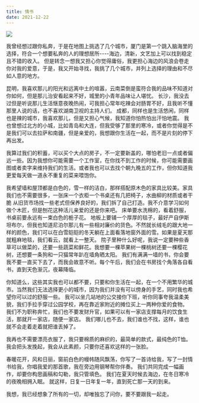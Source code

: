```yaml
---
title: 情书
date: 2021-12-22
---
```

![](https://cdn.jsdelivr.net/gh/jiechen257/gallery@main/img/202307122025111.png
)


我曾经想过跟你私奔，于是在地图上挑选了几个城市，厦门是第一个跳入脑海里的选择，符合一个想要私奔的人的理想居所----海边，清新，文艺加上可以找到稳定且不错的收入。
但是转念一想我又担心你觉得庸俗，我更担心海边的风浪会卷走你对我的爱意，于是，我又开始寻找，我挑了几个城市，并列上选择的理由和不尽如人意的地方。

昆明，我喜欢那儿的阳光和远离中土的喧嚣，云南菜倒是蛮符合我的品味不知道对你如何，但是那儿治安看起来不好，城里的小青年品味让人堪忧。
长沙，我没去过但是听说那儿生活惬意夜晚热闹，可我担心常年吃辣会对肠胃不好，且我听不懂那里人说的话，也不喜欢湖南卫视的主持人们。
成都，同样也是生活悠闲，同样也是辣的城市，我喜欢那儿，但是又担心气候，我知道你怕热怕出汗怕地震。
我也曾想过北方的小城，比如青岛和大连，但我受够了那里的寒冷，或者你觉得是不是我们可以去拉萨和南疆，但是亲爱的，我想跟你生活在一起，而不是片刻的停下再出发。

我算过我们的积蓄，可以买个大点的房子，不一定要新盖的，哪怕老旧一点或者偏远一些。因为我想你可能需要一个工作室，在你找不到工作的时候，你可能需要画图或者卖字来维持我们的生活。或者我也可以去找个朝九晚五的工作，但你知道我更爱每天做一道永不重复的菜来喂饱你。

我希望墙和屋顶都是白色的，雪一样的洁白，那样搭配原木色的家具比较美。家具我们也不需要很多，一张床一个衣柜一个书桌还有几把椅子，水曲柳的材质或者干脆 从旧货市场找一些老式但保养良好的，我们拆了自己打造。我不介意学习如何做个木匠，但是刨花这种活儿亲爱的还是你来吧。
床单要水洗棉的，看着舒服，书桌前要永远有一束白色的栀子花。
地板上要铺一个厚厚的毯子，最好产自伊斯坦布尔，但我也知道尼泊尔那儿有一些相对廉价的货色。不然就长绒毛的跟大地一样的颜色，我们可以在白雪皑皑的冬天躺在上面看落地窗外面的雪。如果是夏天那就粗麻地毯，我们看云，就看上一整天。
院子里种什么好呢，我说一定要种些香草可以做菜的，还要一些蔬菜和鲜花。我想要一棵苹果树一棵桃树还要一棵樱花树，还想要一条狗和一只猫常年趴在墙角晒太阳。
我们有满满一墙的书，你会要我不要一直买下去了，而我会故意不听。每个午后，我们会在书房找个角落各自看书，直到天色渐沉，夜幕降临。

你知道么，这些其实我也可以都不要，只要和你生活在一起，在一个不用繁华的城市。当然我们无法选择更小的城市，因为我们并没有可以傍身的手艺，同时我也希望你可以过的舒服一些。
我可以坐几站地的公交接你下班，听你同事夸我温柔美貌，我们手拉手穿过公园学校，再在靠近家附近的摊位买上一两种你爱的食物。
我们不为职称奔忙，我们也不要发财升官，如果可以有一家店支撑每月的饮食生活，那就开一家店，随便一家店。
我们哪儿也不去，我们谁也不找，这样，谁也就不会走着走着就把谁丢掉了。

我再也不需要漂亮衣服了，我只要棉质的麻织的，最简单的款式，最纯色的T恤。我会把头发挽起，我会从此素颜，只要你还喜欢这样的一张脸。

春暖花开，风和日丽，窗前白色的幔帏随风飘荡，你写了一首诗给我，写了一封情书给我，你唱我爱的那首歌，我在旁边用钢琴帮你伴奏。
我们共同完成一幅画作，却要你构思画稿和勾勒，我只管填色。
我们在夏天时候去海边，在冬日寒冷的夜晚相拥入眠。
就这样，日复一日年复一年，直到死亡那一天的到来。

我想，我已经想象了所有的一切，却唯独忘了问你，要不要跟我一起走。